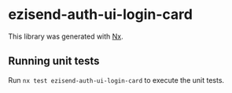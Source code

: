 # ezisend-auth-ui-login-card

This library was generated with [Nx](https://nx.dev).

## Running unit tests

Run `nx test ezisend-auth-ui-login-card` to execute the unit tests.

